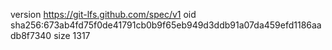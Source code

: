 version https://git-lfs.github.com/spec/v1
oid sha256:673ab4fd75f0de41791cb0b9f65eb949d3ddb91a07da459efd1186aadb8f7340
size 1317
